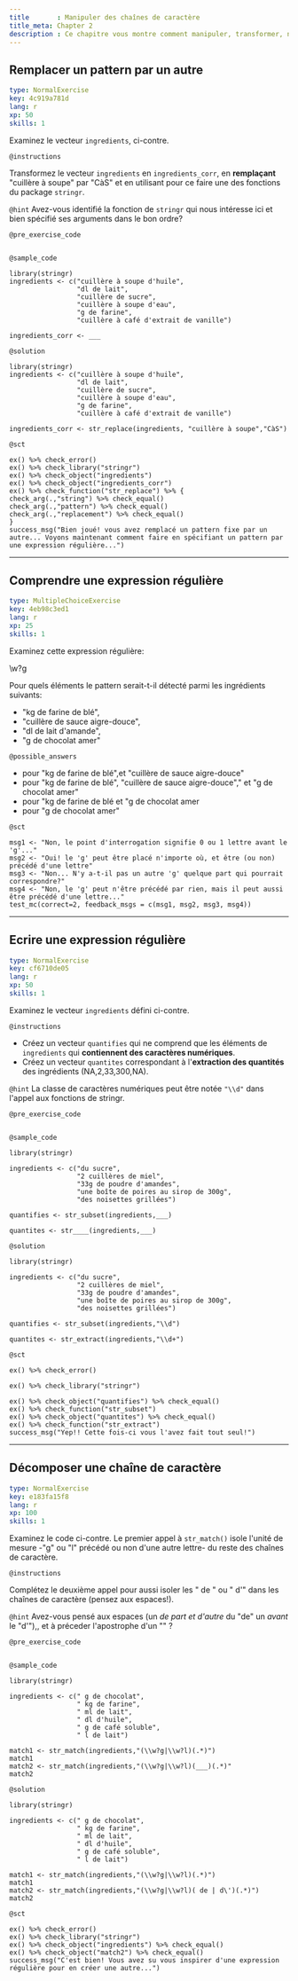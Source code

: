 ```yaml
---
title       : Manipuler des chaînes de caractère
title_meta: Chapter 2
description : Ce chapitre vous montre comment manipuler, transformer, nettoyer des chaînes de caractère à l'aide des fonctions du package `stringr`.
---
```


## Remplacer un pattern par un autre

```yaml
type: NormalExercise
key: 4c919a781d
lang: r
xp: 50
skills: 1
```

Examinez le vecteur `ingredients`, ci-contre.

`@instructions`

Transformez le vecteur `ingredients` en `ingredients_corr`, en **remplaçant** "cuillère à soupe" par "CàS" et en utilisant pour ce faire une des fonctions du package `stringr`.

`@hint`
Avez-vous identifié la fonction de `stringr` qui nous intéresse ici et bien spécifié ses arguments dans le bon ordre?

`@pre_exercise_code`
```{r}

```

`@sample_code`
```{r}
library(stringr)
ingredients <- c("cuillère à soupe d'huile",
                 "dl de lait",
                 "cuillère de sucre",
                 "cuillère à soupe d'eau",
                 "g de farine",
                 "cuillère à café d'extrait de vanille")

ingredients_corr <- ___
```

`@solution`
```{r}
library(stringr)
ingredients <- c("cuillère à soupe d'huile",
                 "dl de lait",
                 "cuillère de sucre",
                 "cuillère à soupe d'eau",
                 "g de farine",
                 "cuillère à café d'extrait de vanille")

ingredients_corr <- str_replace(ingredients, "cuillère à soupe","CàS")
```

`@sct`
```{r}
ex() %>% check_error()
ex() %>% check_library("stringr")
ex() %>% check_object("ingredients") 
ex() %>% check_object("ingredients_corr")
ex() %>% check_function("str_replace") %>% {
check_arg(.,"string") %>% check_equal()
check_arg(.,"pattern") %>% check_equal()
check_arg(.,"replacement") %>% check_equal()
}
success_msg("Bien joué! vous avez remplacé un pattern fixe par un autre... Voyons maintenant comment faire en spécifiant un pattern par une expression régulière...")
```


---
## Comprendre une expression régulière

```yaml
type: MultipleChoiceExercise
key: 4eb98c3ed1
lang: r
xp: 25
skills: 1
```

Examinez cette expression régulière:

\w?g

Pour quels éléments le pattern serait-t-il détecté parmi les ingrédients suivants:

- "kg de farine de blé",
- "cuillère de sauce aigre-douce",
- "dl de lait d'amande",
- "g de chocolat amer"

`@possible_answers`
- pour "kg de farine de blé",et "cuillère de sauce aigre-douce"
- pour "kg de farine de blé", "cuillère de sauce aigre-douce"," et "g de chocolat amer"
- pour "kg de farine de blé et "g de chocolat amer
- pour "g de chocolat amer"

`@sct`
```{r}
msg1 <- "Non, le point d'interrogation signifie 0 ou 1 lettre avant le 'g'..."
msg2 <- "Oui! le 'g' peut être placé n'importe où, et être (ou non) précédé d'une lettre"
msg3 <- "Non... N'y a-t-il pas un autre 'g' quelque part qui pourrait correspondre?"
msg4 <- "Non, le 'g' peut n'être précédé par rien, mais il peut aussi être précédé d'une lettre..."
test_mc(correct=2, feedback_msgs = c(msg1, msg2, msg3, msg4))
```

---
## Ecrire une expression régulière

```yaml
type: NormalExercise
key: cf6710de05
lang: r
xp: 50
skills: 1
```

Examinez le vecteur `ingredients` défini ci-contre.

`@instructions`

- Créez un vecteur `quantifies` qui ne comprend que les éléments de `ingredients` qui **contiennent des caractères numériques**.
- Créez un vecteur `quantites` correspondant à l'**extraction des quantités** des ingrédients (NA,2,33,300,NA).


`@hint`
La classe de caractères numériques peut être notée `"\\d"` dans l'appel aux fonctions de stringr.

`@pre_exercise_code`
```{r}
```

`@sample_code`
```{r}
library(stringr)

ingredients <- c("du sucre",
                 "2 cuillères de miel",
                 "33g de poudre d'amandes",
                 "une boîte de poires au sirop de 300g",
                 "des noisettes grillées")
                
quantifies <- str_subset(ingredients,___)

quantites <- str____(ingredients,___)

```

`@solution`
```{r}
library(stringr)

ingredients <- c("du sucre",
                 "2 cuillères de miel",
                 "33g de poudre d'amandes",
                 "une boîte de poires au sirop de 300g",
                 "des noisettes grillées")
                
quantifies <- str_subset(ingredients,"\\d")

quantites <- str_extract(ingredients,"\\d+")
```

`@sct`
```{r}
ex() %>% check_error()

ex() %>% check_library("stringr")

ex() %>% check_object("quantifies") %>% check_equal()
ex() %>% check_function("str_subset")
ex() %>% check_object("quantites") %>% check_equal()
ex() %>% check_function("str_extract")
success_msg("Yep!! Cette fois-ci vous l'avez fait tout seul!")
```
---
## Décomposer une chaîne de caractère

```yaml
type: NormalExercise
key: e183fa15f8
lang: r
xp: 100
skills: 1
```


Examinez le code ci-contre. Le premier appel à `str_match()` isole l'unité de mesure -"g" ou "l" précédé ou non d'une autre lettre- du reste des chaînes de caractère.

`@instructions`

Complétez le deuxième appel pour aussi isoler les " de " ou " d'" dans les chaînes de caractère (pensez aux espaces!).

`@hint`
Avez-vous pensé aux espaces (un *de part et d'autre* du "de"  un *avant* le "d'"),, et à préceder l'apostrophe d'un "\" ?


`@pre_exercise_code`
```{r}

```

`@sample_code`

```{r}
library(stringr)

ingredients <- c(" g de chocolat",
                 " kg de farine", 
                 " ml de lait",
                 " dl d'huile",
                 " g de café soluble",
                 " l de lait")

match1 <- str_match(ingredients,"(\\w?g|\\w?l)(.*)")
match1
match2 <- str_match(ingredients,"(\\w?g|\\w?l)(___)(.*)"
match2
```

`@solution`
```{r}
library(stringr)

ingredients <- c(" g de chocolat",
                 " kg de farine", 
                 " ml de lait",
                 " dl d'huile",
                 " g de café soluble",
                 " l de lait")

match1 <- str_match(ingredients,"(\\w?g|\\w?l)(.*)")
match1
match2 <- str_match(ingredients,"(\\w?g|\\w?l)( de | d\')(.*)")
match2
```

`@sct`
```{r}
ex() %>% check_error()
ex() %>% check_library("stringr")
ex() %>% check_object("ingredients") %>% check_equal()
ex() %>% check_object("match2") %>% check_equal()
success_msg("C'est bien! Vous avez su vous inspirer d'une expression régulière pour en créer une autre...")
```


